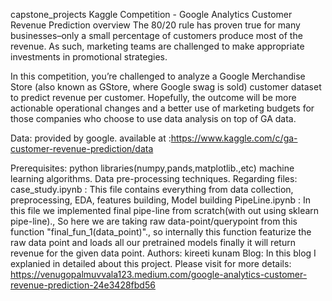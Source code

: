 capstone_projects
Kaggle Competition - Google Analytics Customer Revenue Prediction
overview
The 80/20 rule has proven true for many businesses–only a small percentage of customers produce most of the revenue. As such, marketing teams are challenged to make appropriate investments in promotional strategies.

In this competition, you’re challenged to analyze a Google Merchandise Store (also known as GStore, where Google swag is sold) customer dataset to predict revenue per customer. Hopefully, the outcome will be more actionable operational changes and a better use of marketing budgets for those companies who choose to use data analysis on top of GA data.

Data:
provided by google. available at :https://www.kaggle.com/c/ga-customer-revenue-prediction/data

Prerequisites:
python libraries(numpy,pands,matplotlib.,etc)
machine learning algorithms.
Data pre-processing techniques.
Regarding files:
case_study.ipynb : This file contains everything from data collection, preprocessing, EDA, features building, Model building
PipeLine.ipynb : In this file we implemented final pipe-line from scratch(with out using sklearn pipe-line)., So here we are taking raw data-point/querypoint from this function "final_fun_1(data_point)"., so internally this function featurize the raw data point and loads all our pretrained models finally it will return revenue for the given data point.
Authors:
kireeti kunam
Blog:
In this blog I explanied in detailed about this project. Please visit for more details: https://venugopalmuvvala123.medium.com/google-analytics-customer-revenue-prediction-24e3428fbd56
